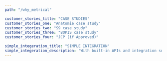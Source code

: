 ```yaml
---
path: "/why_metrical"

customer_stories_title: "CASE STUDIES"
customer_stories_one: "Anatomie case study"
customer_stories_two: "S9 case study"
customer_stories_three: "BOPIS case study"
customer_stories_four: "JCP (if Approved)"

simple_integeration_title: "SIMPLE INTEGRATION"
simple_integeration_description: "With built-in APIs and integration support for all of the leading e-commerce platforms, you can get up and running in hours, not weeks. Metrical runs Shopify, Magento, Salesforce CommerceCloud, Oracle, BigCommerce, and more. "
---
```

